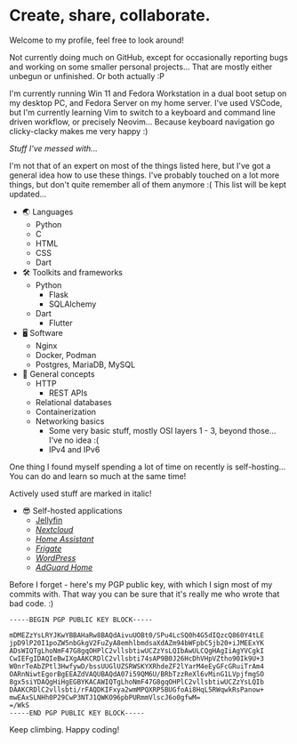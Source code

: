 # Create, share, collaborate.

Welcome to my profile, feel free to look around!

Not currently doing much on GitHub, except for occasionally reporting bugs and
working on some smaller personal projects... That are mostly either unbegun or
unfinished. Or both actually :P

I'm currently running Win 11 and Fedora Workstation in a dual boot setup on my
desktop PC, and Fedora Server on my home server. I've used VSCode, but I'm
currently learning Vim to switch to a keyboard and command line driven
workflow, or precisely Neovim... Because keyboard navigation go clicky-clacky
makes me very happy :)

*Stuff I've messed with...*

I'm not that of an expert on most of the things listed here, but I've got a
general idea how to use these things. I've probably touched on a lot more
things, but don't quite remember all of them anymore :( This list will be kept
updated...

- 🌏 Languages 
    - Python
    - C 
    - HTML 
    - CSS 
    - Dart
- 🛠️ Toolkits and frameworks
    - Python
        - Flask
        - SQLAlchemy
    - Dart
        - Flutter
- 🖥️ Software
    - Nginx
    - Docker, Podman
    - Postgres, MariaDB, MySQL
- 📖 General concepts
    - HTTP
        - REST APIs
    - Relational databases
    - Containerization
    - Networking basics
        - Some very basic stuff, mostly OSI layers 1 - 3, beyond those... I've
          no idea :(
        - IPv4 and IPv6

One thing I found myself spending a lot of time on recently is self-hosting...
You can do and learn so much at the same time!

Actively used stuff are marked in italic!

- 😎 Self-hosted applications
    - [Jellyfin](https://jellyfin.org/)
    - [*Nextcloud*](https://nextcloud.com/)
    - [*Home Assistant*](https://www.home-assistant.io/)
    - [*Frigate*](https://frigate.video/)
    - [*WordPress*](https://wordpress.org/)
    - [*AdGuard Home*](https://adguard.com/en/adguard-home/overview.html)

Before I forget - here's my PGP public key, with which I sign most of my commits
with. That way you can be sure that it's really me who wrote that bad code. :)

```
-----BEGIN PGP PUBLIC KEY BLOCK-----

mDMEZzYsLRYJKwYBBAHaRw8BAQdAivuUOBt0/SPu4LcSQ0h4G5dIQzcQ860Y4tLE
jpD9lP20I1poZW5nbGkgV2FuZyA8emhlbmdsaXdAZm94bWFpbC5jb20+iJMEExYK
ADsWIQTgLhoNmF47G8gqOHPlC2vllsbtiwUCZzYsLQIbAwULCQgHAgIiAgYVCgkI
CwIEFgIDAQIeBwIXgAAKCRDlC2vllsbti74sAP9B0J26HcDhVHpVZtho90Ik9U+3
W0nrTeAbZPtl3HwfywD/bssUUGlUZSRWSKYXRhdeZF2lYarM4eEyGFcGRuiTrAm4
OARnNiwtEgorBgEEAZdVAQUBAQdA07i59QM6U/BRbTzzReXl6vMinG1LVpjfmgSO
8gx5siYDAQgHiHgEGBYKACAWIQTgLhoNmF47G8gqOHPlC2vllsbtiwUCZzYsLQIb
DAAKCRDlC2vllsbti/rFAQDKIFxya2wmMPQXRP5BUGfoAi8HqL5RWqwkRsPanow+
mwEAxSLNHh0P29CwP3NTJ1QWKO96pbPURmmVlscJ6o0gfwM=
=/WkS
-----END PGP PUBLIC KEY BLOCK-----
```

Keep climbing. Happy coding!

